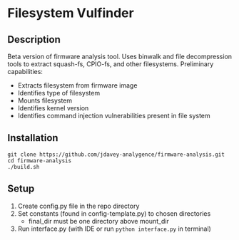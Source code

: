 # Filesystem Vulfinder
## Description
Beta version of firmware analysis tool. Uses binwalk and file decompression tools to extract squash-fs, CPIO-fs, and other filesystems. Preliminary capabilities:
* Extracts filesystem from firmware image
* Identifies type of filesystem
* Mounts filesystem
* Identifies kernel version
* Identifies command injection vulnerabilities present in file system

## Installation
```
git clone https://github.com/jdavey-analygence/firmware-analysis.git
cd firmware-analysis
./build.sh
```
## Setup
1) Create config.py file in the repo directory
2) Set constants (found in config-template.py) to chosen directories
   - final_dir must be one directory above mount_dir
3) Run interface.py (with IDE or run `python interface.py` in terminal)
